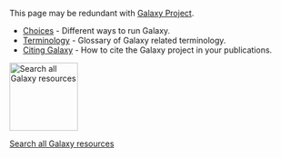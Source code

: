 This page may be redundant with [Galaxy Project](../GalaxyProject).

* [Choices](Choices) - Different ways to run Galaxy.
* [Terminology](Terminology) - Glossary of Galaxy related terminology.
* [Citing Galaxy](../CitingGalaxy) - How to cite the Galaxy project in your publications.

<div class='center'>
<a href='http://galaxyproject.org/search'><img src="../Images/Logos/GalaxyWebSearch.png" alt="Search all Galaxy resources" width="120" /></a>

[Search all Galaxy resources](http://galaxyproject.org/search)
</div>

